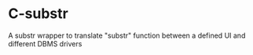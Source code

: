 # C-substr
A substr wrapper to translate "substr" function between a defined UI and different DBMS drivers
